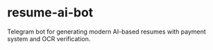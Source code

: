 # resume-ai-bot
Telegram bot for generating modern AI-based resumes with payment system and OCR verification.
